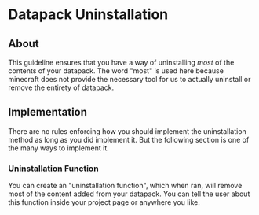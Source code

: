 # Datapack Uninstallation

## About

This guideline ensures that you have a way of uninstalling *most* of the contents of your datapack. The word "most" is used here because minecraft does not provide the necessary tool for us to actually uninstall or remove the entirety of datapack.

## Implementation

There are no rules enforcing how you should implement the uninstallation method as long as you did implement it. But the following section is one of the many ways to implement it.

### Uninstallation Function

You can create an "uninstallation function", which when ran, will remove most of the content added from your datapack. You can tell the user about this function inside your project page or anywhere you like.
